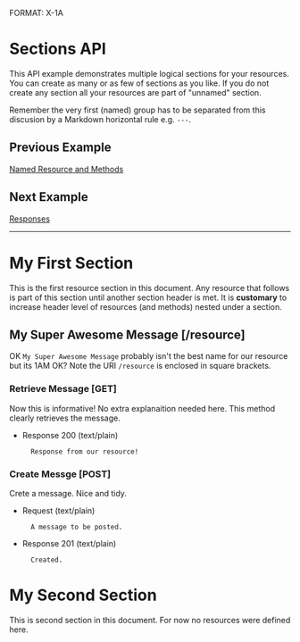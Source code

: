 FORMAT: X-1A

# Sections API
This API example demonstrates multiple logical sections for your resources. You can create as many or as few of sections as you like. If you do not create any section all your resources are part of "unnamed" section.

Remember the very first (named) group has to be separated from this discusion by a Markdown horizontal rule e.g. `---`.

## Previous Example
[Named Resource and Methods](https://github.com/apiaryio/api-blueprint/blob/master/examples/3.%20Named%20Resource%20and%20Methods.md)

## Next Example
[Responses](https://github.com/apiaryio/api-blueprint/blob/master/examples/5.%20Responses.md)

---

# My First Section
This is the first resource section in this document. Any resource that follows is part of this section until another section header is met. It is **customary** to increase header level of resources (and methods) nested under a section.

## My Super Awesome Message [/resource]
OK `My Super Awesome Message` probably isn't the best name for our resource but its 1AM OK? Note the URI `/resource` is enclosed in square brackets. 

### Retrieve Message [GET]
Now this is informative! No extra explanaition needed here. This method clearly retrieves the message.

+ Response 200 (text/plain)

        Response from our resource!
        
### Create Messge [POST]
Crete a message. Nice and tidy.

+ Request (text/plain)

        A message to be posted.
        
+ Response 201 (text/plain)

        Created.

# My Second Section
This is second section in this document. For now no resources were defined here.

